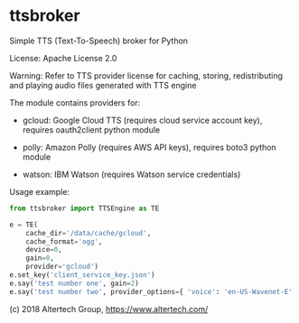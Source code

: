 # ttsbroker
Simple TTS (Text-To-Speech) broker for Python

License: Apache License 2.0

Warning: Refer to TTS provider license for caching, storing, redistributing and
playing audio files generated with TTS engine

The module contains providers for:

 * gcloud: Google Cloud TTS (requires cloud service account key), requires
   oauth2client python module

 * polly: Amazon Polly (requires AWS API keys), requires boto3 python module

 * watson: IBM Watson (requires Watson service credentials)
 
Usage example:
 
```python
from ttsbroker import TTSEngine as TE

e = TE( 
    cache_dir='/data/cache/gcloud',
    cache_format='ogg',
    device=0,
    gain=0,
    provider='gcloud')
e.set_key('client_service_key.json')    
e.say('test number one', gain=2)
e.say('test number two', provider_options={ 'voice': 'en-US-Wavenet-E' })
```

(c) 2018 Altertech Group, https://www.altertech.com/

